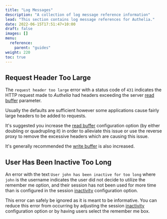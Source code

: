 ```yaml
---
title: "Log Messages"
description: "A collection of log message reference information"
lead: "This section contains log message references for Authelia."
date: 2022-06-15T17:51:47+10:00
draft: false
images: []
menu:
  reference:
    parent: "guides"
weight: 220
toc: true
---
```


## Request Header Too Large

The `request header too large` error with a status code of `431` indicates the HTTP request made to *Authelia* had
headers exceeding the server [read buffer](../../configuration/miscellaneous/server.md#buffers) parameter.

Usually the defaults are sufficient however some applications cause fairly large headers to be added to requests.

It's suggested you increase the [read buffer](../../configuration/miscellaneous/server.md#buffers)
configuration option (by either doubling or quadrupling it) in order to alleviate this issue or use the reverse proxy to
remove the excessive headers which are causing this issue.

It's generally recommended the [write buffer](../../configuration/miscellaneous/server.md#buffers) is
also increased.

## User Has Been Inactive Too Long

An error with the text `User john has been inactive for too long` where `john` is the username indicates the user did
not decide to utilize the remember me option, and their session has not been used for more time than is configured in
the session [inactivity](../../configuration/session/introduction.md#inactivity) configuration option.

This error can safely be ignored as it is meant to be informative. You can reduce this error from occurring by adjusting
the session [inactivity](../../configuration/session/introduction.md#inactivity) configuration option or by having users
select the remember me box.
